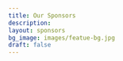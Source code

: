 ```yaml
---
title: Our Sponsors
description:
layout: sponsors
bg_image: images/featue-bg.jpg
draft: false
---
```

